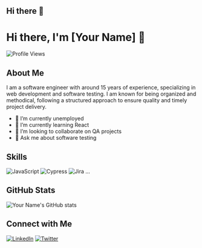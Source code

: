 ## Hi there 👋
# Hi there, I'm [Your Name] 👋

![Profile Views](https://komarev.com/ghpvc/?username=yourusername&color=blueviolet)

## About Me
I am a software engineer with around 15 years of experience, specializing in web development and software testing. I am known for being organized and methodical, following a structured approach to ensure quality and timely project delivery.

- 🔭 I’m currently unemployed
- 🌱 I’m currently learning React
- 👯 I’m looking to collaborate on QA projects
- 💬 Ask me about software testing

## Skills
![JavaScript](https://img.shields.io/badge/JavaScript-007396?style=for-the-badge&logo=java&logoColor=white)
![Cypress](https://img.shields.io/badge/Cypress43B02A?style=for-the-badge&logo=selenium&logoColor=white)
![Jira](https://img.shields.io/badge/Jira-3776AB?style=for-the-badge&logo=python&logoColor=white)
...

## GitHub Stats
![Your Name's GitHub stats](https://github-readme-stats.vercel.app/api?username=NehemiasMLGT&show_icons=true&theme=radical)

## Connect with Me
[![LinkedIn](https://img.shields.io/badge/LinkedIn-0077B5?style=for-the-badge&logo=linkedin&logoColor=white)](https://www.linkedin.com/in/nehemiasml/)
[![Twitter](https://img.shields.io/badge/Twitter-1DA1F2?style=for-the-badge&logo=twitter&logoColor=white)](https://twitter.com/NehemiasML)

<!--
**NehemiasMLGT/NehemiasMLGT** is a ✨ _special_ ✨ repository because its `README.md` (this file) appears on your GitHub profile.

Here are some ideas to get you started:

- 🔭 I’m currently working on ...
- 🌱 I’m currently learning ...
- 👯 I’m looking to collaborate on ...
- 🤔 I’m looking for help with ...
- 💬 Ask me about ...
- 📫 How to reach me: ...
- 😄 Pronouns: ...
- ⚡ Fun fact: ...
-->
